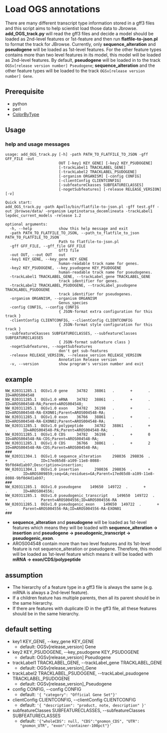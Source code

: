 # Load OGS annotations

There are many different transcript type information stored in a gff3 files and this script aims to help scientist load those data to Jbrowse.
**add_OGS_track.py** will read the gff3 files and decide a model should be loaded as 2nd-level features or 1st-feature and then run **flatfile-to-json.pl** to format the track for JBrowse.
Currently, only **sequence_alteration** and **pseudogene** will be loaded as 1st-level features. For the other feature types contains more than two level features in its model, this model will be loaded as 2nd-level features. By default, **pseudogene** will be loaded in to the track `OGSv[release version number] Pseudogene`; **sequence_alteration** and the other feature types will be loaded to the track `OGSv[release version number] Gene`.

## Prerequisite

- python
- perl
- [ColorByType](https://github.com/NAL-i5K/ColorByType)

## Usage

### help and usage messages

```
usage: add_OGS_track.py [-h] -path PATH_TO_FLATFILE_TO_JSON -gff GFF_FILE -out
                        OUT [-key1 KEY_GENE] [-key2 KEY_PSUDOGENE]
                        [-trackLabel1 TRACKLABEL_GENE]
                        [-trackLabel2 TRACKLABEL_PSUDOGENE]
                        [-organism ORGANISM] [-config CONFIG]
                        [-clientConfig CLIENTCONFIG]
                        [-subfeatureCkasses SUBFEATURECLASSES]
                        [-nogetSubfeatures] [-release RELEASE_VERSION] [-v]

Quick start:
add_OGS_track.py -path Apollo/bin/flatfile-to-json.pl -gff test.gff -out jbrowse/data/ -organism Leptinotarsa_decemlineata -trackLabel1 lepdec_current_models -release 1.2

optional arguments:
  -h, --help            show this help message and exit
  -path PATH_TO_FLATFILE_TO_JSON, --path_to_flatfile_to_json PATH_TO_FLATFILE_TO_JSON
                        Path to flatfile-to-json.pl
  -gff GFF_FILE, --gff_file GFF_FILE
                        Gff3 file
  -out OUT, --out OUT   out
  -key1 KEY_GENE, --key_gene KEY_GENE
                        human-readable track name for genes.
  -key2 KEY_PSUDOGENE, --key_psudogene KEY_PSUDOGENE
                        human-readable track name for pseudogenes.
  -trackLabel1 TRACKLABEL_GENE, --trackLabel_gene TRACKLABEL_GENE
                        track identifier for genes.
  -trackLabel2 TRACKLABEL_PSUDOGENE, --trackLabel_psudogene TRACKLABEL_PSUDOGENE
                        track identifier for pseudogenes.
  -organism ORGANISM, --organism ORGANISM
                        Genus_species
  -config CONFIG, --config CONFIG
                        { JSON-format extra configuration for this track }
  -clientConfig CLIENTCONFIG, --clientConfig CLIENTCONFIG
                        { JSON-format style configuration for this track }
  -subfeatureCkasses SUBFEATURECLASSES, --subfeatureClasses SUBFEATURECLASSES
                        { JSON-format subfeature class }
  -nogetSubfeatures, --nogetSubfeatures
                        don't get sub-features
  -release RELEASE_VERSION, --release_version RELEASE_VERSION
                        Annotation Release version
  -v, --version         show program's version number and exit

```

## example

```
NW_020311285.1  OGSv1.0 gene    34782   38861   .       +       .       ID=AROS004548
NW_020311285.1  OGSv1.0 mRNA    34782   38861   .       +       .       ID=AROS004548-RA;Parent=AROS004548;
NW_020311285.1  OGSv1.0 exon    34782   36198   .       +       .       ID=AROS004548-RA-EXON01;Parent=AROS004548-RA;
NW_020311285.1  OGSv1.0 exon    36766   38861   .       +       .       ID=AROS004548-RA-EXON02;Parent=AROS004548-RA;
NW_020311285.1  OGSv1.0 polypeptide     34782   38861   .       +       .       ID=AROS004548-PA;Parent=AROS004548-RA;
NW_020311285.1  OGSv1.0 CDS     34782   36198   .       +       0       ID=AROS004548-RA-CDS;Parent=AROS004548-RA;
NW_020311285.1  OGSv1.0 CDS     36766   38861   .       +       2       ID=AROS004548-RA-CDS;Parent=AROS004548-RA;
###
NW_020311304.1  OGSv1.0 sequence_alteration     298036  298036  .       +       .       ID=17ed65d8-a109-11e8-8088-9bf0d4d1ab97;Description=insertion;
NW_020311304.1  OGSv1.0 insertion       298036  298036  .       +       .       ID=AROS009859;seq=GA;residues=GA;Parent=17ed65d8-a109-11e8-8088-9bf0d4d1ab97;
###
NW_020311285.1  OGSv1.0 pseudogene    149650  149722  .       +       .       ID=AROS004556;
NW_020311285.1  OGSv1.0 pseudogenic_transcript    149650  149722  .       +       .       Parent=AROS004556;ID=AROS004556-RA
NW_020311285.1  OGSv1.0 pseudogenic_exon    149650  149722  .       +       .       Parent=AROS004556-RA;ID=AROS004556-RA-EXON01
###
```

- **sequence_alteration** and **pseudogene** will be loaded as 1st-level features which means they will be loaded with **sequence_alteration -> insertion** and **pseudogene -> pseudogenic_transcript -> pseudogenic_exon**.
- AROS004548 contain more than two level features and its 1st-level feature is not sequence_alteration or pseudogene. Therefore, this model will be loaded as 1st-level feature which means it will be loaded with **mRNA -> exon/CDS/polypeptide**

## assumption

- The hierarchy of a feature type in a gff3 file is always the same (e.g. mRNA is always a 2nd-level feature).
- If a children feature has multiple parents, then all its parent should be in the same hierarchy.
- If there are features with duplicate ID in the gff3 file, all these features should be in the same hierarchy.

## default setting
- key1 KEY_GENE, --key_gene KEY_GENE
    - default: OGSv[release_version] Gene
- key2 KEY_PSUDOGENE, --key_psudogene KEY_PSUDOGENE
    - default: OGSv[release_version] Pseudogene
- trackLabel1 TRACKLABEL_GENE, --trackLabel_gene TRACKLABEL_GENE
    - default: OGSv[release_version]_Gene
- trackLabel2 TRACKLABEL_PSUDOGENE, --trackLabel_psudogene TRACKLABEL_PSUDOGENE
    - default: OGSv[release_version]_Pseudogene
- config CONFIG, --config CONFIG
    - default: `'{ "category": "Official Gene Set"}'`
- clientConfig CLIENTCONFIG, --clientConfig CLIENTCONFIG
    - default: `'{ "description": "product, note, description" }'`
- subfeatureClasses SUBFEATURECLASSES, --subfeatureClasses SUBFEATURECLASSES
    - default: `'{"wholeCDS": null, "CDS":"gnomon_CDS", "UTR": "gnomon_UTR", "exon":"container-100pct"}'`
